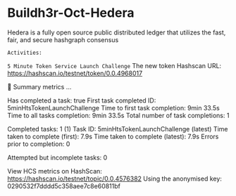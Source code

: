 # Buildh3r-Oct-Hedera
Hedera is a fully open source public distributed ledger that utilizes the fast, fair, and secure hashgraph consensus

```Activities:```

`` 5 Minute Token Service Launch Challenge ``
The new token Hashscan URL: https://hashscan.io/testnet/token/0.0.4968017  

🔢 Summary metrics  …  

Has completed a task: true
First task completed ID: 5minHtsTokenLaunchChallenge
Time to first task completion: 9min 33.5s
Time to all tasks completion: 9min 33.5s
Total number of task completions: 1

Completed tasks: 1
(1) Task ID: 5minHtsTokenLaunchChallenge (latest)
Time taken to complete (first): 7.9s
Time taken to complete (latest): 7.9s
Errors prior to completion: 0

Attempted but incomplete tasks: 0

View HCS metrics on HashScan:
 https://hashscan.io/testnet/topic/0.0.4576382 
Using the anonymised key: 0290532f7dddd5c358aee7c8e60811bf
